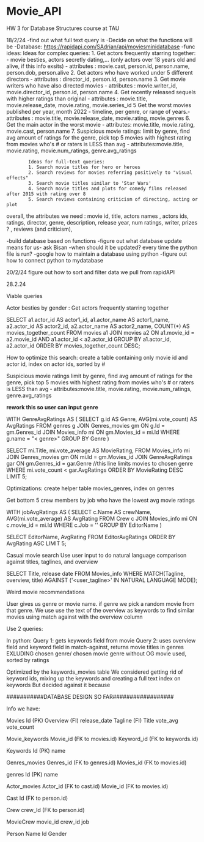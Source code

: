 # Movie_API
HW 3 for Database Structures course at TAU

18/2/24
-find out what full text query is
-Decide on what the functions will be
	-Database: https://rapidapi.com/SAdrian/api/moviesminidatabase
 	-func ideas:
  		Ideas for complex queries:
			1. Get actors frequently starring together: - movie besties, actors secretly dating,... (only actors over 18 years old and alive, if this info exsits) - attributes : movie.cast, person.id, person.name, person.dob, person.alive
			2. Get actors who have worked under 5 different directors - attributes : director_id, person.id, person.name
			3. Get movie writers who have also directed movies - attributes : movie.writer_id, movie.director_id, person.id, person.name
			4. Get recently released sequels with higher ratings than original - attributes : movie.title, movie.release_date, movie.rating, movie.series_id
			5 Get the worst movies published per year, month 2022 - timeline, per genre, or range of years.- attributes :  movie.title, movie.release_date, movie.rating, movie.genres
			6. Get the main actor in the worst movie - attributes: movie.title, movie.rating, movie.cast, person.name
			7. Suspicious movie ratings: limit by genre, find avg amount of ratings for the genre, pick top 5 movies with highest rating from movies who's # or raters is LESS than avg - attributes:movie.title, movie.rating, movie.num_ratings, genre.avg_ratings
			 
			
			Ideas for full-text queries:
			1. Search movie titles for hero or heroes
			2. Search reviews for movies referring positively to "visual effects"
			3. Search movie titles similar to 'Star Wars'
			4. Search movie titles and plots for comedy films released after 2015 with rating over 8
			5. Search reviews containing criticism of directing, acting or plot

   overall, the attributes we need : movie id, title, actors names , actors ids, ratings, director, genre, description, release year, num ratings, writer, prizes ? , reviews (and criticism), 
  	
-build database based on functions
-figure out what database update means for us- ask Bisan
	-when should it be updated? every time the python file is run?
	-google how to maintain a database using python
-figure out how to connect python to mydatabase

20/2/24
figure out how to sort and filter data we pull from rapidAPI

28.2.24

Viable queries

Actor besties by gender :
Get actors frequently starring together

SELECT 
	a1.actor_id AS actor1_id,
	a1.actor_name AS actor1_name,
	a2.actor_id AS actor2_id,
	a2.actor_name AS actor2_name,
	COUNT(*) AS movies_together_count
FROM 
	movies a1
JOIN 
	movies a2 ON a1.movie_id = a2.movie_id AND a1.actor_id < a2.actor_id
GROUP BY 
	a1.actor_id, a2.actor_id
ORDER BY 
	movies_together_count DESC;

How to optimize this search: create a table containing only movie id and actor id, index on actor ids, sorted by #

Suspicious movie ratings
limit by genre, find avg amount of ratings for the genre, pick top 5 movies with highest rating from movies who's # or raters is LESS than avg - attributes:movie.title, movie.rating, movie.num_ratings, genre.avg_ratings


**rework this so user can input genre**

WITH GenreAvgRatings AS (
	SELECT
		g.id AS Genre,
		AVG(mi.vote_count) AS AvgRatings
	FROM
		genres g
	JOIN
		Genres_movies gm ON g.Id = gm.Genres_id
	JOIN
		Movies_info mi ON gm.Movies_id = mi.Id
	WHERE
		g.name = "< genre>"
	GROUP BY
		Genre
)

SELECT
	mi.Title,
	mi.vote_average AS MovieRating,
FROM
	Movies_info mi
JOIN
	Genres_movies gm ON mi.Id = gm.Movies_id
JOIN
	GenreAvgRatings gar ON gm.Genres_id = gar.Genre //this line limits movies to chosen genre
WHERE
	mi.vote_count < gar.AvgRatings
ORDER BY
	MovieRating DESC
LIMIT 5;


Optimizations: create helper table movies_genres, index on genres

Get bottom 5 crew members by job who have the lowest avg movie ratings

WITH jobAvgRatings AS (
	SELECT
		c.Name AS crewName,
		AVG(mi.vote_average) AS AvgRating
	FROM
		Crew c
	JOIN
		Movies_info mi ON c.movie_id = mi.Id
	WHERE
		c.Job = '<job name>'
	GROUP BY
		EditorName
)

SELECT
	EditorName,
	AvgRating
FROM
	EditorAvgRatings
ORDER BY
	AvgRating ASC
LIMIT 5;

Casual movie search
Use user input to do natural language comparison against titles, taglines, and overview

SELECT 
	Title,
	release date
FROM 
	Movies_info
WHERE 
	MATCH(Tagline, overview, title) AGAINST ('<user_tagline>' IN NATURAL LANGUAGE MODE);



Weird movie recommendations 

User gives us genre or movie name. if genre we pick a random movie from that genre. We use use the text of the overview as keywords to find similar movies using match against with the overview column

Use 2 queries:

In python:
Query 1: gets keywords field from movie
Query 2: uses overview field and keyword field in match-against, returns movie titles in genres EXLUDING chosen genre/ chosen movie genre without OG movie used, sorted by ratings


Optimized by the keywords_movies table
We considered getting rid of keyword ids, mixing up the keywords and creating a full text index on keywords
But decided against it because


###########DATABASE DESIGN SO FAR##################


Info we have:

Movies
Id (PK)
Overview (FI)
release_date
Tagline (FI)
Title
vote_avg
vote_count

Movie_keywords
Movie_id (FK to movies.id)
Keyword_id (FK to keywords.id)

Keywords
Id (PK)
name

Genres_movies
Genres_id (FK to genres.id)
Movies_id (FK to movies.id)

genres
Id (PK)
name

Actor_movies
Actor_id (FK to cast.id)
Movie_id (FK to movies.id)

Cast
Id (FK to person.id)

Crew
crew_Id (FK to person.id)

MovieCrew
movie_id
crew_id
job

Person
Name
Id
Gender

